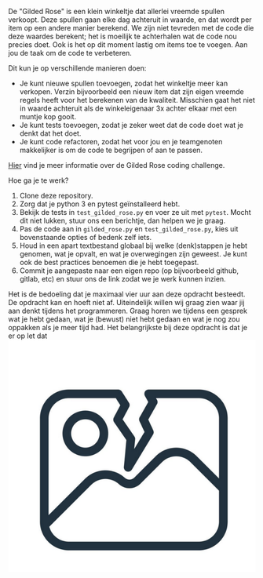 De "Gilded Rose" is een klein winkeltje dat allerlei vreemde spullen verkoopt. Deze spullen gaan elke dag achteruit in waarde, en dat wordt per item op een andere manier berekend.  We zijn niet tevreden met de code die deze waardes berekent; het is moeilijk te achterhalen wat de code nou precies doet. Ook is het op dit moment lastig om items toe te voegen. Aan jou de taak om de code te verbeteren.

Dit kun je op verschillende manieren doen:
- Je kunt nieuwe spullen toevoegen, zodat het winkeltje meer kan verkopen. Verzin bijvoorbeeld een nieuw item dat zijn eigen vreemde regels heeft voor het berekenen van de kwaliteit. Misschien gaat het niet in waarde achteruit als de winkeleigenaar 3x achter elkaar met een muntje kop gooit.
- Je kunt tests toevoegen, zodat je zeker weet dat de code doet wat je denkt dat het doet.
- Je kunt code refactoren, zodat het voor jou en je teamgenoten makkelijker is om de code te begrijpen of aan te passen.

[Hier](https://github.com/sdecandelario/gossip-buss-kata) vind je meer informatie over de Gilded Rose coding challenge.

Hoe ga je te werk?
1. Clone deze repository.
2. Zorg dat je python 3 en pytest geïnstalleerd hebt.
4. Bekijk de tests in `test_gilded_rose.py` en voer ze uit met `pytest`. Mocht dit niet lukken, stuur ons een berichtje, dan helpen we je graag.
5. Pas de code aan in `gilded_rose.py` en `test_gilded_rose.py`, kies uit bovenstaande opties of bedenk zelf iets.
6. Houd in een apart textbestand globaal bij welke (denk)stappen je hebt genomen, wat je opvalt, en wat je overwegingen zijn geweest. Je kunt ook de best practices benoemen die je hebt toegepast.
7. Commit je aangepaste naar een eigen repo (op bijvoorbeeld github, gitlab, etc) en stuur ons de link zodat we je werk kunnen inzien.



Het is de bedoeling dat je maximaal vier uur aan deze opdracht besteedt. De opdracht kan en hoeft niet af. Uiteindelijk willen wij graag zien waar jij aan denkt tijdens het programmeren. Graag horen we tijdens een gesprek wat je hebt gedaan, wat je (bewust) niet hebt gedaan en wat je nog zou oppakken als je meer tijd had. Het belangrijkste bij deze opdracht is dat je er op let dat
![alt text](image.png)